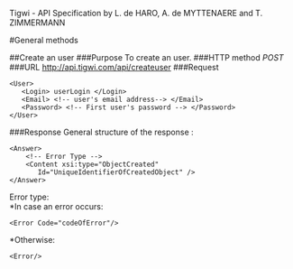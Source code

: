 Tigwi - API Specification by L. de HARO, A. de MYTTENAERE and T. ZIMMERMANN 

#General methods

##Create an user
###Purpose
To create an user.
###HTTP method
*POST*
###URL
http://api.tigwi.com/api/createuser
###Request

    <User>
	   <Login> userLogin </Login>
       <Email> <!-- user's email address--> </Email>
       <Password> <!-- First user's password --> </Password>
    </User>

###Response
General structure of the response :


    <Answer>
        <!-- Error Type -->
        <Content xsi:type="ObjectCreated" 
           Id="UniqueIdentifierOfCreatedObject" />
    </Answer>    


Error type:  
*In case an error occurs:


    <Error Code="codeOfError"/>


*Otherwise:
   
    <Error/>

